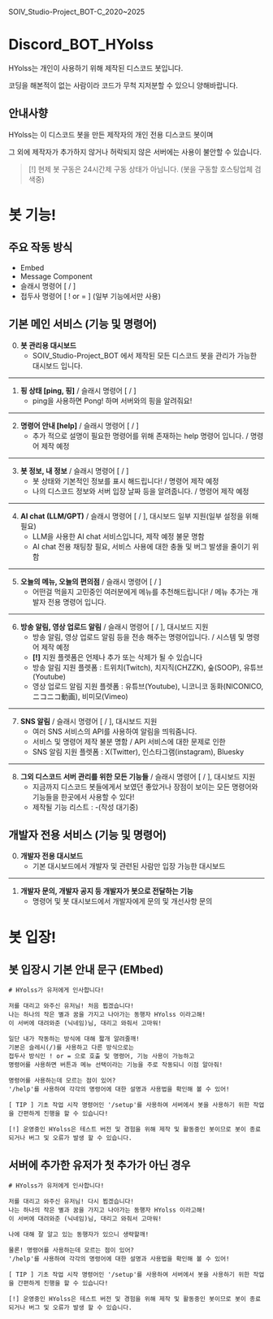 SOIV_Studio-Project_BOT-C_2020~2025
# Discord_BOT_HYolss
HYolss는 개인이 사용하기 위해 제작된 디스코드 봇입니다.

코딩을 해본적이 없는 사람이라 코드가 무척 지저분할 수 있으니 양해바랍니다.

## 안내사향
HYolss는 이 디스코드 봇을 만든 제작자의 개인 전용 디스코드 봇이며

그 외에 제작자가 추가하지 않거나 허락되지 않은 서버에는 사용이 불안할 수 있습니다.

> [!] 현제 봇 구동은 24시간제 구동 상태가 아님니다. (봇을 구동할 호스팅업체 검색중)

# 봇 기능!
## 주요 작동 방식
- Embed
- Message Component
- 슬래시 명령어 [ / ]
- 접두사 명령어 [ ! or = ] (일부 기능에서만 사용)

## 기본 메인 서비스 (기능 및 명령어)
0. **봇 관리용 대시보드**
    - SOIV_Studio-Project_BOT 에서 제작된 모든 디스코드 봇을 관리가 가능한 대시보드 입니다.
- - -
1. **핑 상태 [ping, 핑]** / 슬래시 명령어 [ / ]
    - ping을 사용하면 Pong! 하며 서버와의 핑을 알려줘요!
- - -
2. **명령어 안내 [help]** / 슬래시 명령어 [ / ]
    - 추가 적으로 설명이 필요한 명령어를 위해 존재하는 help 명령어 입니다. / 명령어 제작 예정
- - -
3. **봇 정보, 내 정보** / 슬래시 명령어 [ / ]
    - 봇 상태와 기본적인 정보를 표시 해드립니다! / 명령어 제작 예정
    - 나의 디스코드 정보와 서버 입장 날짜 등을 알려줍니다. / 명령어 제작 예정
- - -
4. **AI chat (LLM/GPT)** / 슬래시 명령어 [ / ], 대시보드 일부 지원(일부 설정을 위해 필요)
    - LLM을 사용한 AI chat 서비스입니다, 제작 예정 불문 명함
    - AI chat 전용 채팅창 필요, 서비스 사용에 대한 충돌 및 버그 발생을 줄이기 위함
- - -
5. **오늘의 메뉴, 오늘의 편의점** / 슬래시 명령어 [ / ]
    - 어떤걸 먹을지 고민중인 여러분에게 메뉴를 추천해드립니다! / 메뉴 추가는 개발자 전용 명령어 입니다.
- - -
6. **방송 알림, 영상 업로드 알림** / 슬래시 명령어 [ / ], 대시보드 지원
    - 방송 알림, 영상 업로드 알림 등을 전송 해주는 명령어입니다. / 시스템 및 명령어 제작 예정
    - **[!]** 지원 플렛폼은 언제나 추가 또는 삭제가 될 수 있습니다
    - 방송 알림 지원 플렛폼 : 트위치(Twitch), 치지직(CHZZK), 숲(SOOP), 유튜브(Youtube)
    - 영상 업로드 알림 지원 플렛폼 : 유튜브(Youtube), 니코니코 동화(NICONICO,ニコニコ動画), 비미모(Vimeo)
- - -
7. **SNS 알림** / 슬래시 명령어 [ / ], 대시보드 지원
    - 여러 SNS 서비스의 API를 사용하여 알림을 띄워줌니다.
    - 서비스 및 명령어 제작 불분 명함 / API 서비스에 대한 문제로 인한
    - SNS 알림 지원 플렛폼 : X(Twitter), 인스타그램(instagram), Bluesky
- - -
8. **그외 디스코드 서버 관리를 위한 모든 기능들** / 슬래시 명령어 [ / ], 대시보드 지원
    - 지금까지 디스코드 봇들에게서 보였던 좋았거나 장점이 보이는 모든 명령어와 기능들을 한곳에서 사용할 수 있다!
    - 제작될 기능 리스트 : -(작성 대기중)

## 개발자 전용 서비스 (기능 및 명령어)
0. **개발자 전용 대시보드**
    - 기본 대시보드에서 개발자 및 관련된 사람만 입장 가능한 대시보드
- - -
1. **개발자 문의, 개발자 공지 등 개발자가 봇으로 전달하는 기능**
    - 명령어 및 봇 대시보드에서 개발자에게 문의 및 개선사항 문의

# 봇 입장!
## 봇 입장시 기본 안내 문구 (EMbed)
```
# HYolss가 유저에게 인사합니다!

저를 대리고 와주신 유저님! 처음 뵙겠습니다!
나는 하나의 작은 별과 꿈을 가지고 나아가는 동행자 HYolss 이라고해!
이 서버에 대려와준 (닉네임)님, 대리고 와줘서 고마워!

일단 내가 작동하는 방식에 대해 짧개 알려줄깨!
기본은 슬레시(/)를 사용하고 다른 방식으로는
접두사 방식인 ! or = 으로 호출 및 명령어, 기능 사용이 가능하고
명령어를 사용하면 버튼과 메뉴 선택이라는 기능을 주로 작동되니 이점 알아줘!

명령어를 사용하는데 모르는 점이 있어?
'/help'를 사용하여 각각의 명령어에 대한 설명과 사용법을 확인해 볼 수 있어!

[ TIP ] 기초 작업 시작 명령어인 '/setup'를 사용하여 서버에서 봇을 사용하기 위한 작업을 간편하게 진행을 할 수 있습니다!

[!] 운영중인 HYolss은 테스트 버전 및 경험을 위해 제작 및 활동중인 봇이므로 봇이 종료되거나 버그 및 오류가 발생 할 수 있습니다.
```

## 서버에 추가한 유저가 첫 추가가 아닌 경우
```
# HYolss가 유저에게 인사합니다!

저를 대리고 와주신 유저님! 다시 뵙겠습니다!
나는 하나의 작은 별과 꿈을 가지고 나아가는 동행자 HYolss 이라고해!
이 서버에 대려와준 (닉네임)님, 대리고 와줘서 고마워!

나에 대해 잘 알고 있는 동행자가 있으니 생략할깨!

물론! 명령어를 사용하는데 모르는 점이 있어?
'/help'를 사용하여 각각의 명령어에 대한 설명과 사용법을 확인해 볼 수 있어!

[ TIP ] 기초 작업 시작 명령어인 '/setup'를 사용하여 서버에서 봇을 사용하기 위한 작업을 간편하게 진행을 할 수 있습니다!

[!] 운영중인 HYolss은 테스트 버전 및 경험을 위해 제작 및 활동중인 봇이므로 봇이 종료되거나 버그 및 오류가 발생 할 수 있습니다.
```